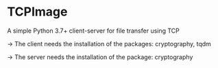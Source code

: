 # TCPImage
A simple Python 3.7+ client-server for file transfer using TCP

-> The client needs the installation of the packages: cryptography, tqdm

-> The server needs the installation of the package: cryptography
